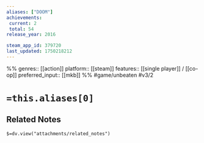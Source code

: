 ```yaml
---
aliases: ["DOOM"]
achievements:
 current: 2
 total: 54
release_year: 2016

steam_app_id: 379720
last_updated: 1750218212
---
```

%%
genres:: [[action]]
platform:: [[steam]]
features:: [[single player]] / [[co-op]]
preferred_input:: [[mkb]]
%%
#game/unbeaten
#v3/2

# `=this.aliases[0]`
## Related Notes
`$=dv.view("attachments/related_notes")`